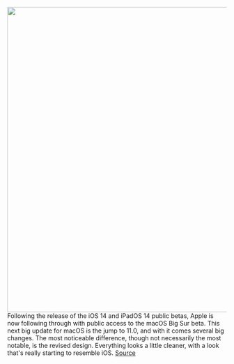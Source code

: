 <img src='https://cdn.vox-cdn.com/thumbor/mhRSw2ke4UboqxWpbBm1fkqrTzI=/0x0:1080x607/1200x800/filters:focal(454x218:626x390)/cdn.vox-cdn.com/uploads/chorus_image/image/67166325/big_sur.0.jpeg' width='700px' /><br/>
Following the release of the iOS 14 and iPadOS 14 public betas, Apple is now following through with public access to the macOS Big Sur beta. This next big update for macOS is the jump to 11.0, and with it comes several big changes. The most noticeable difference, though not necessarily the most notable, is the revised design. Everything looks a little cleaner, with a look that's really starting to resemble iOS.
<a href='https://www.theverge.com/21314621/macos-11-big-sur-public-beta-how-to-install'> Source <a/>